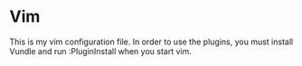 # Vim
This is my vim configuration file. In order to use the plugins, you must install Vundle and run :PluginInstall when you start vim.
